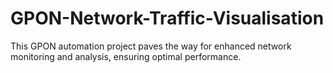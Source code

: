 # GPON-Network-Traffic-Visualisation
This GPON automation project paves the way for enhanced network monitoring and analysis, ensuring optimal performance. 
